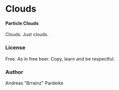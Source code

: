 # Clouds

#### Particle Clouds

Clouds. Just clouds.

### License

Free. As in free beer. Copy, learn and be respectful.

### Author

Andreas "Brrainz" Pardeike
